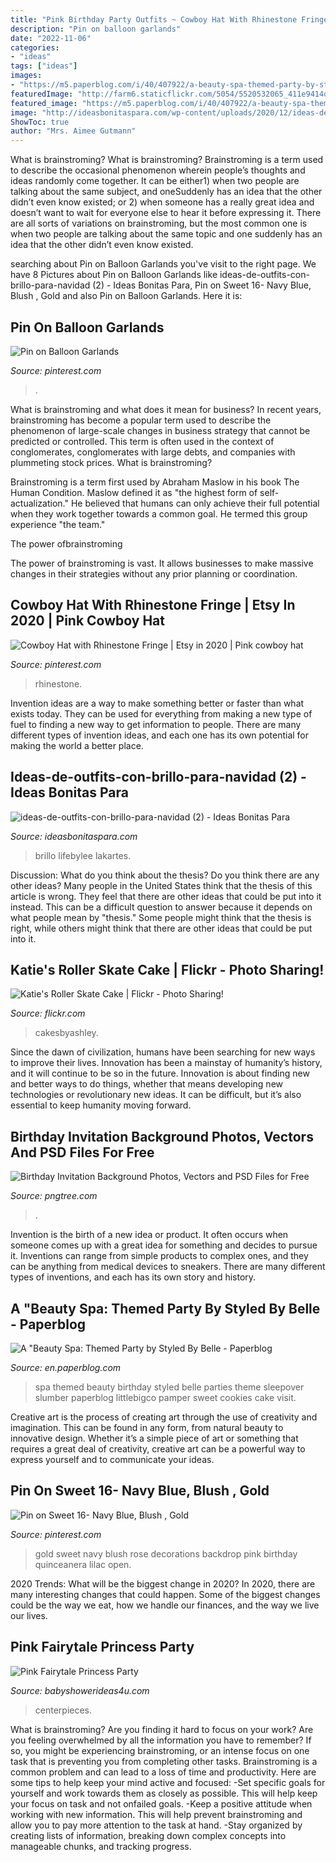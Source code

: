 ```yaml
---
title: "Pink Birthday Party Outfits ~ Cowboy Hat With Rhinestone Fringe"
description: "Pin on balloon garlands"
date: "2022-11-06"
categories:
- "ideas"
tags: ["ideas"]
images:
- "https://m5.paperblog.com/i/40/407922/a-beauty-spa-themed-party-by-styled-by-belle-L-KQndSG.jpeg"
featuredImage: "http://farm6.staticflickr.com/5054/5520532065_411e9414d8_z.jpg"
featured_image: "https://m5.paperblog.com/i/40/407922/a-beauty-spa-themed-party-by-styled-by-belle-L-KQndSG.jpeg"
image: "http://ideasbonitaspara.com/wp-content/uploads/2020/12/ideas-de-outfits-con-brillo-para-navidad-2.jpg"
ShowToc: true
author: "Mrs. Aimee Gutmann"
---
```



What is brainstroming?
What is brainstroming? Brainstroming is a term used to describe the occasional phenomenon wherein people’s thoughts and ideas randomly come together. It can be either1) when two people are talking about the same subject, and oneSuddenly has an idea that the other didn’t even know existed; or 2) when someone has a really great idea and doesn’t want to wait for everyone else to hear it before expressing it. There are all sorts of variations on brainstroming, but the most common one is when two people are talking about the same topic and one suddenly has an idea that the other didn’t even know existed.

	

		
searching about Pin on Balloon Garlands you've visit to the right page. We have 8 Pictures about Pin on Balloon Garlands like ideas-de-outfits-con-brillo-para-navidad (2) - Ideas Bonitas Para, Pin on Sweet 16- Navy Blue, Blush , Gold and also Pin on Balloon Garlands. Here it is:
		
    
## Pin On Balloon Garlands

<img loading=lazy src="https://i.pinimg.com/736x/69/f1/bb/69f1bbb24f5761a385d63a7e918ad4e9.jpg" onerror="this.onerror=null;this.src='https://tse2.mm.bing.net/th?id=OIP.ylmtoVRhgJiujJ6Xzq4tSQHaJ3&amp;pid=15.1';" alt="Pin on Balloon Garlands">

_Source: pinterest.com_

>. 

	

What is brainstroming and what does it mean for business?
In recent years, brainstroming has become a popular term used to describe the phenomenon of large-scale changes in business strategy that cannot be predicted or controlled. This term is often used in the context of conglomerates, conglomerates with large debts, and companies with plummeting stock prices.
What is brainstroming?

Brainstroming is a term first used by Abraham Maslow in his book The Human Condition. Maslow defined it as "the highest form of self-actualization." He believed that humans can only achieve their full potential when they work together towards a common goal. He termed this group experience "the team."

The power ofbrainstroming

The power of brainstroming is vast. It allows businesses to make massive changes in their strategies without any prior planning or coordination.

    
## Cowboy Hat With Rhinestone Fringe | Etsy In 2020 | Pink Cowboy Hat

<img loading=lazy src="https://i.pinimg.com/736x/d0/28/06/d0280657601ac6366c829da5611dafa4.jpg" onerror="this.onerror=null;this.src='https://tse4.mm.bing.net/th?id=OIP.jU-D9JVjpzt_pvc2yRY0EQHaFj&amp;pid=15.1';" alt="Cowboy Hat with Rhinestone Fringe | Etsy in 2020 | Pink cowboy hat">

_Source: pinterest.com_

>rhinestone. 

	

Invention ideas are a way to make something better or faster than what exists today. They can be used for everything from making a new type of fuel to finding a new way to get information to people. There are many different types of invention ideas, and each one has its own potential for making the world a better place.

    
## Ideas-de-outfits-con-brillo-para-navidad (2) - Ideas Bonitas Para

<img loading=lazy src="http://ideasbonitaspara.com/wp-content/uploads/2020/12/ideas-de-outfits-con-brillo-para-navidad-2.jpg" onerror="this.onerror=null;this.src='https://tse1.mm.bing.net/th?id=OIP.eq6-xpv6H1DEfRmsB9atRQHaLH&amp;pid=15.1';" alt="ideas-de-outfits-con-brillo-para-navidad (2) - Ideas Bonitas Para">

_Source: ideasbonitaspara.com_

>brillo lifebylee lakartes. 

	

Discussion: What do you think about the thesis? Do you think there are any other ideas?
Many people in the United States think that the thesis of this article is wrong. They feel that there are other ideas that could be put into it instead. This can be a difficult question to answer because it depends on what people mean by "thesis." Some people might think that the thesis is right, while others might think that there are other ideas that could be put into it.

    
## Katie&#039;s Roller Skate Cake | Flickr - Photo Sharing!

<img loading=lazy src="http://farm6.staticflickr.com/5054/5520532065_411e9414d8_z.jpg" onerror="this.onerror=null;this.src='https://tse2.mm.bing.net/th?id=OIP.Q9J1gmpp1p2ZtrYDSRgHUAAAAA&amp;pid=15.1';" alt="Katie&#039;s Roller Skate Cake | Flickr - Photo Sharing!">

_Source: flickr.com_

>cakesbyashley. 

	

Since the dawn of civilization, humans have been searching for new ways to improve their lives. Innovation has been a mainstay of humanity’s history, and it will continue to be so in the future. Innovation is about finding new and better ways to do things, whether that means developing new technologies or revolutionary new ideas. It can be difficult, but it’s also essential to keep humanity moving forward.

    
## Birthday Invitation Background Photos, Vectors And PSD Files For Free

<img loading=lazy src="https://png.pngtree.com/thumb_back/fw800/back_our/20190628/ourmid/pngtree-happy-birthday-cartoon-cute-birthday-invitation-background-image_281202.jpg" onerror="this.onerror=null;this.src='https://tse4.mm.bing.net/th?id=OIP.B0ztZVvEpgdhsdOiDEY1jAHaOb&amp;pid=15.1';" alt="Birthday Invitation Background Photos, Vectors and PSD Files for Free">

_Source: pngtree.com_

>. 

	

Invention is the birth of a new idea or product. It often occurs when someone comes up with a great idea for something and decides to pursue it. Inventions can range from simple products to complex ones, and they can be anything from medical devices to sneakers. There are many different types of inventions, and each has its own story and history.

    
## A &quot;Beauty Spa: Themed Party By Styled By Belle - Paperblog

<img loading=lazy src="https://m5.paperblog.com/i/40/407922/a-beauty-spa-themed-party-by-styled-by-belle-L-KQndSG.jpeg" onerror="this.onerror=null;this.src='https://tse2.mm.bing.net/th?id=OIP.kfvJkUAPCwUWRSPrP0ffuwHaLI&amp;pid=15.1';" alt="A &quot;Beauty Spa: Themed Party by Styled By Belle - Paperblog">

_Source: en.paperblog.com_

>spa themed beauty birthday styled belle parties theme sleepover slumber paperblog littlebigco pamper sweet cookies cake visit. 

	

Creative art is the process of creating art through the use of creativity and imagination. This can be found in any form, from natural beauty to innovative design. Whether it’s a simple piece of art or something that requires a great deal of creativity, creative art can be a powerful way to express yourself and to communicate your ideas.

    
## Pin On Sweet 16- Navy Blue, Blush , Gold

<img loading=lazy src="https://i.pinimg.com/736x/76/a2/ef/76a2efb22a6e1d5218004adb0952dd7e.jpg" onerror="this.onerror=null;this.src='https://tse3.mm.bing.net/th?id=OIP.X0iGGigDE3IdOAWaERJHmwHaJ3&amp;pid=15.1';" alt="Pin on Sweet 16- Navy Blue, Blush , Gold">

_Source: pinterest.com_

>gold sweet navy blush rose decorations backdrop pink birthday quinceanera lilac open. 

	

2020 Trends: What will be the biggest change in 2020?
In 2020, there are many interesting changes that could happen. Some of the biggest changes could be the way we eat, how we handle our finances, and the way we live our lives.

    
## Pink Fairytale Princess Party

<img loading=lazy src="https://www.babyshowerideas4u.com/wp-content/uploads/2014/01/princess-51.jpg" onerror="this.onerror=null;this.src='https://tse3.mm.bing.net/th?id=OIP.8FCeP8S5CYpfyLGueVRzTwHaLH&amp;pid=15.1';" alt="Pink Fairytale Princess Party">

_Source: babyshowerideas4u.com_

>centerpieces. 

	

What is brainstroming?
Are you finding it hard to focus on your work? Are you feeling overwhelmed by all the information you have to remember? If so, you might be experiencing brainstroming, or an intense focus on one task that is preventing you from completing other tasks. Brainstroming is a common problem and can lead to a loss of time and productivity. Here are some tips to help keep your mind active and focused: 
-Set specific goals for yourself and work towards them as closely as possible. This will help keep your focus on task and not onfailed goals. 
-Keep a positive attitude when working with new information. This will help prevent brainstroming and allow you to pay more attention to the task at hand. 
-Stay organized by creating lists of information, breaking down complex concepts into manageable chunks, and tracking progress.

